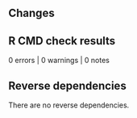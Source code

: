 ## Changes

## R CMD check results

0 errors | 0 warnings | 0 notes

## Reverse dependencies

There are no reverse dependencies.

